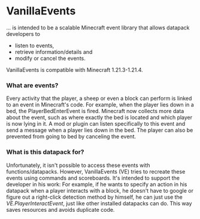 # VanillaEvents
... is intended to be a scalable Minecraft event library that allows datapack developers to
- listen to events,
- retrieve information/details and
- modify or cancel the events.

VanillaEvents is compatible with Minecraft 1.21.3-1.21.4.


### What are events?

Every activity that the player, a sheep or even a block can perform is linked to an event in Minecraft's code. For example, when the player lies down in a bed, the PlayerBedEnterEvent is fired. Minecraft now collects more data about the event, such as where exactly the bed is located and which player is now lying in it. A mod or plugin can listen specifically to this event and send a message when a player lies down in the bed. The player can also be prevented from going to bed by canceling the event.

### What is this datapack for?

Unfortunately, it isn't possible to access these events with functions/datapacks. However, VanillaEvents (VE) tries to recreate these events using commands and scoreboards. It's intended to support the developer in his work: For example, if he wants to specify an action in his datapack when a player interacts with a block, he doesn't have to google or figure out a right-click detection method by himself, he can just use the _VE.PlayerInteractEvent_, just like other installed datapacks can do. This way saves resources and avoids duplicate code.


